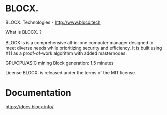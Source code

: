 # BLOCX.

BLOCX. Technologies - http://www.blocx.tech

What is BLOCX. ? <br><br>
BLOCX is is a comprehensive all-in-one computer manager designed to meet diverse needs while prioritizing security and efficiency. It is built using X11 as a proof-of-work algorithm with added masternodes.

GPU/CPU/ASIC mining
Block generation: 1.5 minutes

License
BLOCX. is released under the terms of the MIT license.

# Documentation

https://docs.blocx.info/
